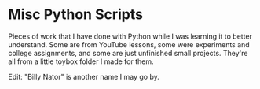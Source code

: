 # Misc Python Scripts

Pieces of work that I have done with Python while I was learning it to better understand. Some are from YouTube lessons, some were experiments and college assignments, and some are just unfinished small projects. They're all from a little toybox folder I made for them.

Edit: "Billy Nator" is another name I may go by.
